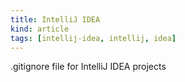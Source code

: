 ```yaml
---
title: IntelliJ IDEA
kind: article
tags: [intellij-idea, intellij, idea]
---
```


.gitignore file for IntelliJ IDEA projects
